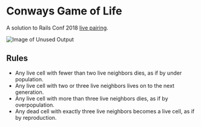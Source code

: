 # Conways Game of Life
A solution to Rails Conf 2018 [live pairing](https://www.youtube.com/watch?v=zEf6iUIkjf4).

![Image of Unused Output](https://media.giphy.com/media/YW1ydugBbyHYEAidTx/giphy.gif)

## Rules
- Any live cell with fewer than two live neighbors dies, as if by under population.
- Any live cell with two or three live neighbors lives on to the next generation.
- Any live cell with more than three live neighbors dies, as if by overpopulation.
- Any dead cell with exactly three live neighbors becomes a live cell, as if by reproduction.
